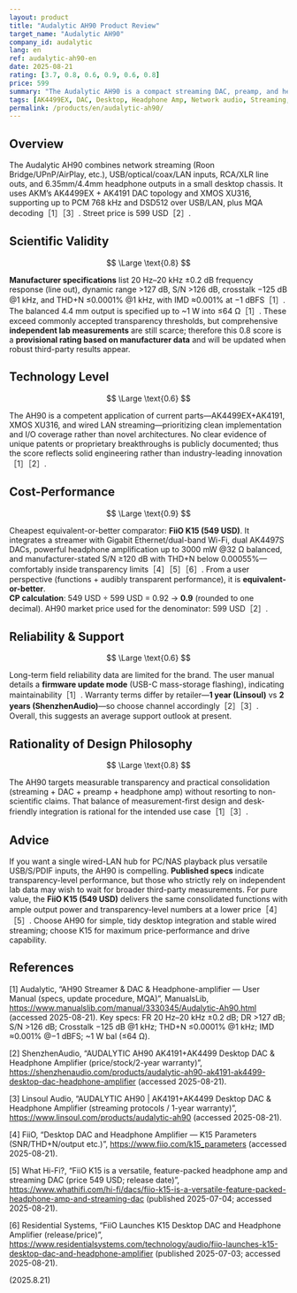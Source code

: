 ```yaml
---
layout: product
title: "Audalytic AH90 Product Review"
target_name: "Audalytic AH90"
company_id: audalytic
lang: en
ref: audalytic-ah90-en
date: 2025-08-21
rating: [3.7, 0.8, 0.6, 0.9, 0.6, 0.8]
price: 599
summary: "The Audalytic AH90 is a compact streaming DAC, preamp, and headphone amp built around AK4499EX+AK4191 and XMOS XU316. Manufacturer specs indicate transparency-level figures, while independent third-party measurements remain limited. At 599 USD, it competes directly with the 549 USD FiiO K15, leading to a CP score of 0.9."
tags: [AK4499EX, DAC, Desktop, Headphone Amp, Network audio, Streaming, XMOS]
permalink: /products/en/audalytic-ah90/
---
```

## Overview

The Audalytic AH90 combines network streaming (Roon Bridge/UPnP/AirPlay, etc.), USB/optical/coax/LAN inputs, RCA/XLR line outs, and 6.35mm/4.4mm headphone outputs in a small desktop chassis. It uses AKM’s AK4499EX + AK4191 DAC topology and XMOS XU316, supporting up to PCM 768 kHz and DSD512 over USB/LAN, plus MQA decoding［1］［3］. Street price is 599 USD［2］.

## Scientific Validity

$$ \Large \text{0.8} $$

**Manufacturer specifications** list 20 Hz–20 kHz ±0.2 dB frequency response (line out), dynamic range >127 dB, S/N >126 dB, crosstalk −125 dB @1 kHz, and THD+N ≤0.0001% @1 kHz, with IMD ≈0.001% at −1 dBFS［1］. The balanced 4.4 mm output is specified up to ~1 W into ≤64 Ω［1］. These exceed commonly accepted transparency thresholds, but comprehensive **independent lab measurements** are still scarce; therefore this 0.8 score is a **provisional rating based on manufacturer data** and will be updated when robust third-party results appear.

## Technology Level

$$ \Large \text{0.6} $$

The AH90 is a competent application of current parts—AK4499EX+AK4191, XMOS XU316, and wired LAN streaming—prioritizing clean implementation and I/O coverage rather than novel architectures. No clear evidence of unique patents or proprietary breakthroughs is publicly documented; thus the score reflects solid engineering rather than industry-leading innovation［1］［2］.

## Cost-Performance

$$ \Large \text{0.9} $$

Cheapest equivalent-or-better comparator: **FiiO K15 (549 USD)**. It integrates a streamer with Gigabit Ethernet/dual-band Wi-Fi, dual AK4497S DACs, powerful headphone amplification up to 3000 mW @32 Ω balanced, and manufacturer-stated S/N ≥120 dB with THD+N below 0.00055%—comfortably inside transparency limits［4］［5］［6］. From a user perspective (functions + audibly transparent performance), it is **equivalent-or-better**.  
**CP calculation**: 549 USD ÷ 599 USD = 0.92 → **0.9** (rounded to one decimal). AH90 market price used for the denominator: 599 USD［2］.

## Reliability & Support

$$ \Large \text{0.6} $$

Long-term field reliability data are limited for the brand. The user manual details a **firmware update mode** (USB-C mass-storage flashing), indicating maintainability［1］. Warranty terms differ by retailer—**1 year (Linsoul)** vs **2 years (ShenzhenAudio)**—so choose channel accordingly［2］［3］. Overall, this suggests an average support outlook at present.

## Rationality of Design Philosophy

$$ \Large \text{0.8} $$

The AH90 targets measurable transparency and practical consolidation (streaming + DAC + preamp + headphone amp) without resorting to non-scientific claims. That balance of measurement-first design and desk-friendly integration is rational for the intended use case［1］［3］.

## Advice

If you want a single wired-LAN hub for PC/NAS playback plus versatile USB/S/PDIF inputs, the AH90 is compelling. **Published specs** indicate transparency-level performance, but those who strictly rely on independent lab data may wish to wait for broader third-party measurements. For pure value, the **FiiO K15 (549 USD)** delivers the same consolidated functions with ample output power and transparency-level numbers at a lower price［4］［5］. Choose AH90 for simple, tidy desktop integration and stable wired streaming; choose K15 for maximum price-performance and drive capability.

## References

[1] Audalytic, “AH90 Streamer & DAC & Headphone-amplifier — User Manual (specs, update procedure, MQA)”, ManualsLib, https://www.manualslib.com/manual/3330345/Audalytic-Ah90.html (accessed 2025-08-21). Key specs: FR 20 Hz–20 kHz ±0.2 dB; DR >127 dB; S/N >126 dB; Crosstalk −125 dB @1 kHz; THD+N ≤0.0001% @1 kHz; IMD ≈0.001% @−1 dBFS; ~1 W bal (≤64 Ω).

[2] ShenzhenAudio, “AUDALYTIC AH90 AK4191+AK4499 Desktop DAC & Headphone Amplifier (price/stock/2-year warranty)”, https://shenzhenaudio.com/products/audalytic-ah90-ak4191-ak4499-desktop-dac-headphone-amplifier (accessed 2025-08-21).

[3] Linsoul Audio, “AUDALYTIC AH90 | AK4191+AK4499 Desktop DAC & Headphone Amplifier (streaming protocols / 1-year warranty)”, https://www.linsoul.com/products/audalytic-ah90 (accessed 2025-08-21).

[4] FiiO, “Desktop DAC and Headphone Amplifier — K15 Parameters (SNR/THD+N/output etc.)”, https://www.fiio.com/k15_parameters (accessed 2025-08-21).

[5] What Hi-Fi?, “FiiO K15 is a versatile, feature-packed headphone amp and streaming DAC (price 549 USD; release date)”, https://www.whathifi.com/hi-fi/dacs/fiio-k15-is-a-versatile-feature-packed-headphone-amp-and-streaming-dac (published 2025-07-04; accessed 2025-08-21).

[6] Residential Systems, “FiiO Launches K15 Desktop DAC and Headphone Amplifier (release/price)”, https://www.residentialsystems.com/technology/audio/fiio-launches-k15-desktop-dac-and-headphone-amplifier (published 2025-07-03; accessed 2025-08-21).

(2025.8.21)

